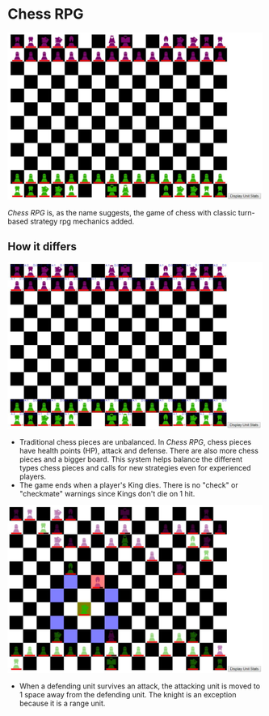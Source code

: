 # Chess RPG

![Game Start Screenshot](/images/screenshots/game-start.jpg)

_Chess RPG_ is, as the name suggests, the game of chess with classic turn-based strategy rpg mechanics added.

## How it differs
![Game Start With Stat ScreenShot](/images/screenshots/game-start-with-stats.jpg)

* Traditional chess pieces are unbalanced.
In _Chess RPG_, chess pieces have health points (HP), attack and defense.
There are also more chess pieces and a bigger board.
This system helps balance the different types chess pieces and calls for new strategies even for experienced players.
* The game ends when a player's King dies. 
There is no "check" or "checkmate" warnings since Kings don't die on 1 hit.

![Tile Highlighting](/images/screenshots/tile-highlighting.jpg)
* When a defending unit survives an attack, the attacking unit is moved to 1 space away from the defending unit.
 The knight is an exception because it is a range unit.